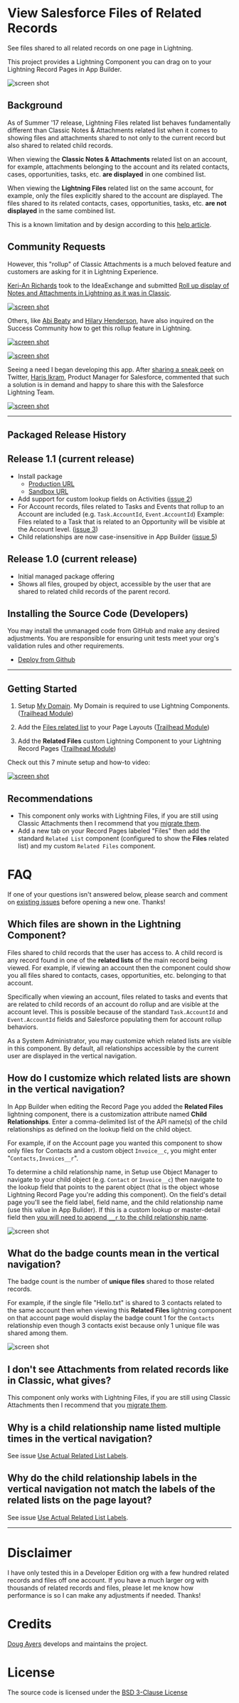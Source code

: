View Salesforce Files of Related Records
========================================

See files shared to all related records on one page in Lightning.

This project provides a Lightning Component you can drag on to your Lightning Record Pages in App Builder.

![screen shot](images/related-files-example.png)

Background
----------

As of Summer '17 release, Lightning Files related list behaves fundamentally different than Classic Notes & Attachments related list
when it comes to showing files and attachments shared to not only to the current record but also shared to related child records.

When viewing the **Classic Notes & Attachments** related list on an account, for example, attachments belonging to the account
and its related contacts, cases, opportunities, tasks, etc. **are displayed** in one combined list.

When viewing the **Lightning Files** related list on the same account, for example, only the files explicitly shared to the account
are displayed. The files shared to its related contacts, cases, opportunities, tasks, etc. **are not displayed** in the same combined list.

This is a known limitation and by design according to this [help article](https://help.salesforce.com/articleView?id=000231874&type=1).

Community Requests
------------------

However, this "rollup" of Classic Attachments is a much beloved feature and customers are asking for it in Lightning Experience.

[Keri-An Richards](https://www.linkedin.com/in/keri-an-richards-44270810/) took to the IdeaExchange and submitted
[Roll up display of Notes and Attachments in Lightning as it was in Classic](https://success.salesforce.com/ideaView?id=08730000000cHYhAAM).

[![screen shot](images/keri-an-richards.png)](https://success.salesforce.com/ideaView?id=08730000000cHYhAAM)

Others, like [Abi Beaty](https://success.salesforce.com/_ui/core/chatter/groups/GroupProfilePage?g=0F93A0000009SE1&fId=0D53A000037sJDC)
and [Hilary Henderson](https://success.salesforce.com/_ui/core/chatter/groups/GroupProfilePage?g=0F93A0000009SE1&fId=0D53A00003Bs5Tk),
have also inquired on the Success Community how to get this rollup feature in Lightning.

[![screen shot](images/abi-beaty.png)](https://success.salesforce.com/_ui/core/chatter/groups/GroupProfilePage?g=0F93A0000009SE1&fId=0D53A000037sJDC)

[![screen shot](images/hilary-henderson.png)](https://success.salesforce.com/_ui/core/chatter/groups/GroupProfilePage?g=0F93A0000009SE1&fId=0D53A00003Bs5Tk)

Seeing a need I began developing this app. After [sharing a sneak peek](https://twitter.com/DouglasCAyers/status/900277146668728320) on Twitter,
[Haris Ikram](https://twitter.com/HarisIkramH), Product Manager for Salesforce, commented that such a solution is in demand and happy to share this with the Salesforce Lightning Team. 

[![screen shot](images/haris-ikram.png)](https://twitter.com/HarisIkramH/status/901074270524104704)

---

Packaged Release History
------------------------

Release 1.1 (current release)
-----------
* Install package
  * [Production URL](https://login.salesforce.com/packaging/installPackage.apexp?p0=04t1I000000h81M)
  * [Sandbox URL](https://test.salesforce.com/packaging/installPackage.apexp?p0=04t1I000000h81M)
* Add support for custom lookup fields on Activities ([issue 2](https://github.com/DouglasCAyers/sfdc-related-files-lightning/issues/2))
* For Account records, files related to Tasks and Events that rollup to an Account are included (e.g. `Task.AccountId`, `Event.AccountId`) Example: Files related to a Task that is related to an Opportunity will be visible at the Account level. ([issue 3](https://github.com/DouglasCAyers/sfdc-related-files-lightning/issues/3)) 
* Child relationships are now case-insensitive in App Builder ([issue 5](https://github.com/DouglasCAyers/sfdc-related-files-lightning/issues/5))

Release 1.0 (current release)
-----------
* Initial managed package offering
* Shows all files, grouped by object, accessible by the user that are shared to related child records of the parent record.

Installing the Source Code (Developers)
---------------------------------------

You may install the unmanaged code from GitHub and make any desired adjustments. You are responsible for ensuring unit tests meet your org's validation rules and other requirements.

* [Deploy from Github](https://githubsfdeploy.herokuapp.com)

---

Getting Started
---------------

1. Setup [My Domain](https://help.salesforce.com/articleView?id=domain_name_overview.htm&type=0). My Domain is required to use Lightning Components. ([Trailhead Module](https://trailhead.salesforce.com/modules/identity_login/units/identity_login_my_domain))

2. Add the [Files related list](https://releasenotes.docs.salesforce.com/en-us/winter16/release-notes/rn_chatter_files_related_list.htm) to your Page Layouts ([Trailhead Module](https://trailhead.salesforce.com/en/modules/lex_customization/units/lex_customization_page_layouts))

3. Add the **Related Files** custom Lightning Component to your Lightning Record Pages ([Trailhead Module](https://trailhead.salesforce.com/en/modules/lightning_app_builder/units/lightning_app_builder_recordpage))

Check out this 7 minute setup and how-to video:

[![screen shot](images/youtube-cover.png)](https://www.youtube.com/watch?v=14CyPXDxHNI)

Recommendations
---------------

* This component only works with Lightning Files, if you are still using Classic Attachments then I recommend that you [migrate them](https://github.com/DouglasCAyers/sfdc-convert-attachments-to-chatter-files).
* Add a new tab on your Record Pages labeled "Files" then add the standard `Related List` component (configured to show the **Files** related list) and my custom `Related Files` component.


FAQ
===

If one of your questions isn't answered below, please search and comment on [existing issues](https://github.com/DouglasCAyers/sfdc-related-files-lightning/issues?utf8=%E2%9C%93&q=is%3Aissue) before opening a new one. Thanks! 

Which files are shown in the Lightning Component?
-------------------------------------------------

Files shared to child records that the user has access to.
A child record is any record found in one of the **related lists** of the main record being viewed.
For example, if viewing an account then the component could show you all files shared to contacts, cases, opportunities, etc. belonging to that account.

Specifically when viewing an account, files related to tasks and events that are related to child records of an account do rollup and are visible at the account level. This is possible because of the standard `Task.AccountId` and `Event.AccountId` fields and Salesforce populating them for account rollup behaviors.

As a System Administrator, you may customize which related lists are visible in this component.
By default, all relationships accessible by the current user are displayed in the vertical navigation.

How do I customize which related lists are shown in the vertical navigation?
----------------------------------------------------------------------------

In App Builder when editing the Record Page you added the **Related Files** lightning component,
there is a customization attribute named **Child Relationships**.
Enter a comma-delimited list of the API name(s) of the child relationships as defined on the lookup field on the child object.

For example, if on the Account page you wanted this component to show only files for Contacts and a custom object `Invoice__c`,
you might enter "`Contacts,Invoices__r`".

To determine a child relationship name, in Setup use Object Manager to navigate to your child object (e.g. `Contact` or `Invoice__c`)
then navigate to the lookup field that points to the parent object (that is the object whose Lightning Record Page you're adding this component).
On the field's detail page you'll see the field label, field name, and the child relationship name (use this value in App Bulider). If this is a custom lookup or master-detail field then [you will need to append `__r` to the child relationship name](https://github.com/DouglasCAyers/sfdc-related-files-lightning/issues/13).

![screen shot](images/setup-child-relationship-field-name.png)

What do the badge counts mean in the vertical navigation?
---------------------------------------------------------

The badge count is the number of **unique files** shared to those related records.

For example, if the single file "Hello.txt" is shared to 3 contacts related to the same account then
when viewing this **Related Files** lightning component on that account page would display the badge count 1
for the `Contacts` relationship even though 3 contacts exist because only 1 unique file was shared among them.

![screen shot](images/related-files-badge-counts.png)

I don't see Attachments from related records like in Classic, what gives?
-------------------------------------------------------------------------

This component only works with Lightning Files, if you are still using Classic Attachments then I recommend that you [migrate them](https://github.com/DouglasCAyers/sfdc-convert-attachments-to-chatter-files).

Why is a child relationship name listed multiple times in the vertical navigation?
-----------------------------------------------------------------------------------

See issue [Use Actual Related List Labels](https://github.com/DouglasCAyers/sfdc-related-files-lightning/issues/1).

Why do the child relationship labels in the vertical navigation not match the labels of the related lists on the page layout?
-----------------------------------------------------------------------------------------------------------------------------

See issue [Use Actual Related List Labels](https://github.com/DouglasCAyers/sfdc-related-files-lightning/issues/1).

---

Disclaimer
=========

I have only tested this in a Developer Edition org with a few hundred related records and files off one account.
If you have a much larger org with thousands of related records and files, please let me know how performance is
so I can make any adjustments if needed. Thanks!

Credits
=======

[Doug Ayers](https://douglascayers.com) develops and maintains the project.

License
=======

The source code is licensed under the [BSD 3-Clause License](LICENSE)
